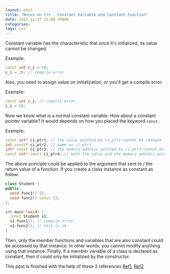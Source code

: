 ```yaml
---
layout: post
title: "Notes on C++ - Constant Variable and Constant Function"
date: 2017-12-27 22:00 +0800
categories:
tags: c++
---
```


Constant variable has the characteristic that once it's initialized, its value cannot be changed.

Example:
``` c++
const int c_i = 10;
c_i = 20; // compile error
```

Also, you need to assign value on initialization, or you'll get a compile error.

Example:
``` c++
const int c_i; // compile error
c_i = 20;
```

Now we know what is a normal constant variable. How about a constant pointer variable? It would depends on how you placed the keyword `const`.

Example:
``` c++
const int* ci_ptr1; // the value pointed by ci_ptr1 cannot be changed
int const* ci_ptr2; // same as ci_ptr1
int* const ci_ptr3; // the memory address pointed by ci_ptr3 cannot be changed
const int* const ci_ptr4; // both the value and the memory address pointed by ci_ptr4 cannot be changed
```

The above principle could be applied to the argument that sent to / the return value of a function.
If you create a class instance as constant as follow:

``` c++
class Student {
public:
  void func1() {};
  void func2() const {};
};

int main (void) {
  const Student s1;
  s1.func1(); // compile error
  s1.func2(); // this is ok
}
```

Then, only the member functions and variables that are also constant could be accessed by that instance. In other words, you cannot modify anything using that instance.
Finally, if a member variable of a class is declared as constant, then it could only be initialized by the constructor.

This post is finished with the help of these 2 references 
[Ref1](https://scriptjerks.blogspot.tw/2012/07/cconst.html),
[Ref2](http://blog.xuite.net/tsai.oktomy/program/65131235-const+%E6%94%BE%E7%BD%AE%E4%BD%8D%E7%BD%AE%E7%9A%84%E6%84%8F%E7%BE%A9)
